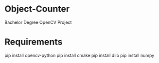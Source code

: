 # Object-Counter
Bachelor Degree OpenCV Project

# Requirements
pip install opencv-python
pip install cmake
pip install dlib
pip install numpy